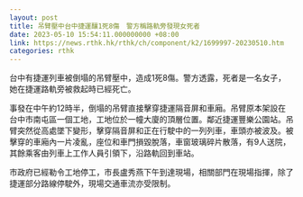 ```yaml
---
layout: post
title: 吊臂壓中台中捷運釀1死8傷　警方稱路軌旁發現女死者
date: 2023-05-10 15:54:11.000000000 +08:00
link: https://news.rthk.hk/rthk/ch/component/k2/1699997-20230510.htm
categories: rthk
---
```


台中有捷運列車被倒塌的吊臂壓中，造成1死8傷。警方透露，死者是一名女子，她在捷運路軌旁被救起時已經死亡。

事發在中午約12時半，倒塌的吊臂直接擊穿捷運隔音屏和車廂。吊臂原本架設在台中市南屯區一個工地，工地位於一幢大廈的頂層位置。鄰近捷運豐樂公園站。吊臂突然從高處墜下變形，擊穿隔音屏和正在行駛中的一列列車，車頭亦被波及。被擊穿的車廂內一片凌亂，座位和車門損毀脫落，車窗玻璃碎片散落，有9人送院，其餘乘客由列車上工作人員引領下，沿路軌回到車站。

市政府已經勒令工地停工，市長盧秀燕下午到達現場，相關部門在現場指揮，除了捷運部分路線停駛外，現場交通車流亦受限制。
